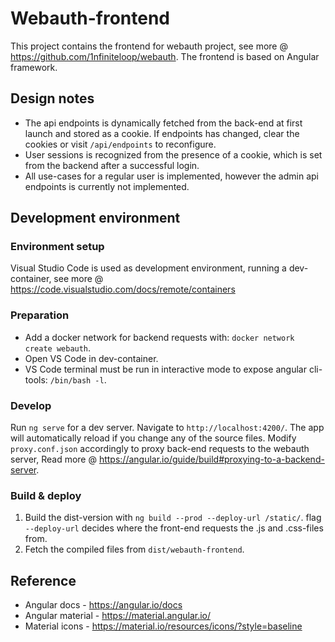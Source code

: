 # Webauth-frontend

This project contains the frontend for webauth project, see more @
<https://github.com/1nfiniteloop/webauth>. The frontend is based on
Angular framework.

## Design notes

* The api endpoints is dynamically fetched from the back-end at first launch
  and stored as a cookie. If endpoints has changed, clear the cookies or
  visit `/api/endpoints` to reconfigure.
* User sessions is recognized from the presence of a cookie, which is set from
  the backend after a successful login.
* All use-cases for a regular user is implemented, however the admin api
  endpoints is currently not implemented.

## Development environment

### Environment setup

Visual Studio Code is used as development environment, running a dev-container,
see more @ <https://code.visualstudio.com/docs/remote/containers>

### Preparation

* Add a docker network for backend requests with:
  `docker network create webauth`.
* Open VS Code in dev-container.
* VS Code terminal must be run in interactive mode to expose angular cli-tools:
  `/bin/bash -l`.

### Develop

Run `ng serve` for a dev server. Navigate to `http://localhost:4200/`. The app
will automatically reload if you change any of the source files. Modify
`proxy.conf.json` accordingly to proxy back-end requests to the webauth server,
Read more @ <https://angular.io/guide/build#proxying-to-a-backend-server>.

### Build & deploy

1. Build the dist-version with `ng build --prod --deploy-url /static/`.
   flag `--deploy-url` decides where the front-end requests the .js and
   .css-files from.
2. Fetch the compiled files from `dist/webauth-frontend`.

## Reference

* Angular docs - <https://angular.io/docs>
* Angular material - <https://material.angular.io/>
* Material icons - <https://material.io/resources/icons/?style=baseline>
